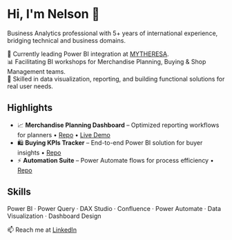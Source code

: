# Hi, I'm Nelson 👋
Business Analytics professional with 5+ years of international experience, bridging technical and business domains.  

🚀 Currently leading Power BI integration at [MYTHERESA](https://www.mytheresa.com/).  
📊 Facilitating BI workshops for Merchandise Planning, Buying & Shop Management teams.  
🤝 Skilled in data visualization, reporting, and building functional solutions for real user needs.

## Highlights
- 📈 **Merchandise Planning Dashboard** – Optimized reporting workflows for planners • [Repo](#) • [Live Demo](#)
- 🛍️ **Buying KPIs Tracker** – End-to-end Power BI solution for buyer insights • [Repo](#)
- ⚡ **Automation Suite** – Power Automate flows for process efficiency • [Repo](#)

## Skills
Power BI · Power Query · DAX Studio · Confluence · Power Automate · Data Visualization · Dashboard Design  

📫 Reach me at [LinkedIn](https://www.linkedin.com/in/nelsonbonilla26/)
